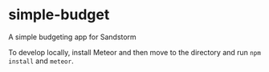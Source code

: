 # simple-budget
A simple budgeting app for Sandstorm

To develop locally, install Meteor and then move to the directory and run `npm install` and `meteor`. 
